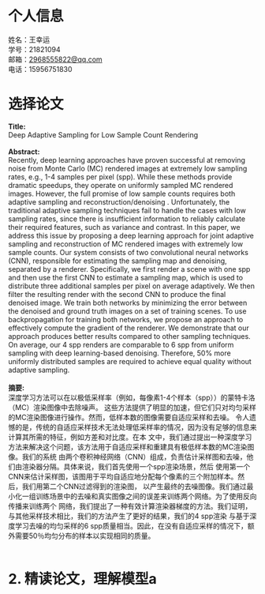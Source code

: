 # 个人信息
姓名：王幸运 <br>
学号：21821094 <br>
邮箱：2968555822@qq.com <br>
电话：15956751830<br>
# 选择论文
**Title:**<br>
Deep Adaptive Sampling for Low Sample Count Rendering <br><br>
**Abstract:**<br>
Recently, deep learning approaches have proven successful at removing noise from Monte Carlo (MC) rendered images at extremely
low sampling rates, e.g., 1-4 samples per pixel (spp). While these methods provide dramatic speedups, they operate on uniformly
sampled MC rendered images. However, the full promise of low sample counts requires both adaptive sampling and reconstruction/denoising
. Unfortunately, the traditional adaptive sampling techniques fail to handle the cases with low sampling rates, since there is
insufficient information to reliably calculate their required features, such as variance and contrast. In this paper, we address
this issue by proposing a deep learning approach for joint adaptive sampling and reconstruction of MC rendered images with extremely
low sample counts. Our system consists of two convolutional neural networks (CNN), responsible for estimating the sampling map and 
denoising, separated by a renderer. Specifically, we first render a scene with one spp and then use the first CNN to estimate a sampling
map, which is used to distribute three additional samples per pixel on average adaptively. We then filter the resulting render with the
second CNN to produce the final denoised image. We train both networks by minimizing the error between the denoised and ground truth 
images on a set of training scenes. To use backpropagation for training both networks, we propose an approach to effectively compute 
the gradient of the renderer. We demonstrate that our approach produces better results compared to other sampling techniques. On average,
our 4 spp renders are comparable to 6 spp from uniform sampling with deep learning-based denoising. Therefore, 50% more uniformly 
distributed samples are required to achieve equal quality without adaptive sampling.<br><br>
**摘要:**<br>
深度学习方法可以在以极低采样率（例如，每像素1-4个样本（spp））的蒙特卡洛（MC）渲染图像中去除噪声。
这些方法提供了明显的加速，但它们只对均匀采样的MC渲染图像进行操作。然而，低样本数的图像需要自适应采样和去噪。
令人遗憾的是，传统的自适应采样技术无法处理低采样率的情况，因为没有足够的信息来计算其所需的特征，例如方差和对比度。在本
文中，我们通过提出一种深度学习方法来解决这个问题，该方法用于自适应采样和重建具有极低样本数的MC渲染图像。我们的系统
由两个卷积神经网络（CNN）组成，负责估计采样图和去噪，他们由渲染器分隔。具体来说，我们首先使用一个spp渲染场景，然后
使用第一个CNN来估计采样图，该图用于平均自适应地分配每个像素的三个附加样本。然后，我们用第二个CNN过滤得到的渲染图，
以产生最终的去噪图像。我们通过最小化一组训练场景中的去噪和真实图像之间的误差来训练两个网络。为了使用反向传播来训练两个
网络，我们提出了一种有效计算渲染器梯度的方法。我们证明，与其他采样技术相比，我们的方法产生了更好的结果，我们的4 spp渲染
与基于深度学习去噪的均匀采样的6 spp质量相当。因此，在没有自适应采样的情况下，额外需要50％均匀分布的样本以实现相同的质量。
<br><br>

# 2. 精读论文，理解模型a
